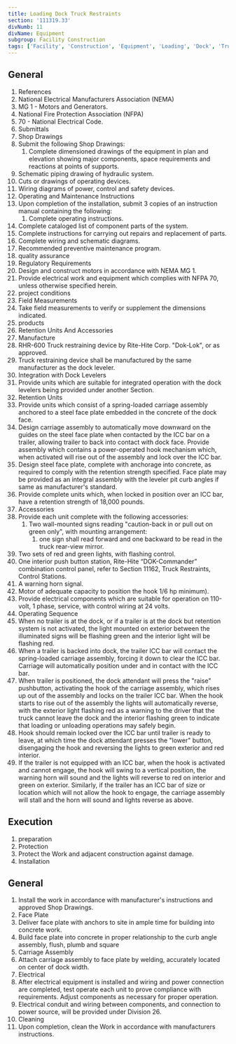 ```yaml
---
title: Loading Dock Truck Restraints
section: '111319.33'
divNumb: 11
divName: Equipment
subgroup: Facility Construction
tags: ['Facility', 'Construction', 'Equipment', 'Loading', 'Dock', 'Truck', 'Restraints']
---
```



## General

   1. References
   1. National Electrical Manufacturers Association (NEMA)
   1. MG 1 - Motors and Generators.
   1. National Fire Protection Association (NFPA)
   1. 70 - National Electrical Code.
   1. Submittals
   1. Shop Drawings
   1. Submit the following Shop Drawings:
      1. Complete dimensioned drawings of the equipment in plan and elevation showing major components, space requirements and reactions at points of supports.
   1. Schematic piping drawing of hydraulic system.
   1. Cuts or drawings of operating devices.
   1. Wiring diagrams of power, control and safety devices.
   1. Operating and Maintenance Instructions
   1. Upon completion of the installation, submit 3 copies of an instruction manual containing the following:
      1. Complete operating instructions.
   1. Complete cataloged list of component parts of the system.
   1. Complete instructions for carrying out repairs and replacement of parts.
   1. Complete wiring and schematic diagrams.
   1. Recommended preventive maintenance program.
   1. quality assurance
   1. Regulatory Requirements
   1. Design and construct motors in accordance with NEMA MG 1.
   1. Provide electrical work and equipment which complies with NFPA 70, unless otherwise specified herein.
   1. project conditions
   1. Field Measurements
   1. Take field measurements to verify or supplement the dimensions indicated.
   1. products
   1. Retention Units And Accessories
   1. Manufacture
   1. RHR-600 Truck restraining device by Rite-Hite Corp. "Dok-Lok", or as approved.
   1. Truck restraining device shall be manufactured by the same manufacturer as the dock leveler.
   1. Integration with Dock Levelers
   1. Provide units which are suitable for integrated operation with the dock levelers being provided under another Section.
   1. Retention Units
   1. Provide units which consist of a spring-loaded carriage assembly anchored to a steel face plate embedded in the concrete of the dock face.
   1. Design carriage assembly to automatically move downward on the guides on the steel face plate when contacted by the ICC bar on a trailer, allowing trailer to back into contact with dock face. Provide assembly which contains a power-operated hook mechanism which, when activated will rise out of the assembly and lock over the ICC bar.
   1. Design steel face plate, complete with anchorage into concrete, as required to comply with the retention strength specified. Face plate may be provided as an integral assembly with the leveler pit curb angles if same as manufacturer's standard.
   1. Provide complete units which, when locked in position over an ICC bar, have a retention strength of 18,000 pounds.
   1. Accessories
   1. Provide each unit complete with the following accessories:
      1. Two wall-mounted signs reading "caution-back in or pull out on green only", with mounting arrangement:
         1. one sign shall read forward and one backward to be read in the truck rear-view mirror.
   1. Two sets of red and green lights, with flashing control.
   1. One interior push button station, Rite-Hite “DOK-Commander” combination control panel, refer to Section 11162, Truck Restraints, Control Stations.
   1. A warning horn signal.
   1. Motor of adequate capacity to position the hook 1/6 hp minimum).
   1. Provide electrical components which are suitable for operation on 110-volt, 1 phase, service, with control wiring at 24 volts.
   1. Operating Sequence
   1. When no trailer is at the dock, or if a trailer is at the dock but retention system is not activated, the light mounted on exterior between the illuminated signs will be flashing green and the interior light will be flashing red.
   1. When a trailer is backed into dock, the trailer ICC bar will contact the spring-loaded carriage assembly, forcing it down to clear the ICC bar. Carriage will automatically position under and in contact with the ICC bar.
   1. When trailer is positioned, the dock attendant will press the "raise" pushbutton, activating the hook of the carriage assembly, which rises up out of the assembly and locks on the trailer ICC bar. When the hook starts to rise out of the assembly the lights will automatically reverse, with the exterior light flashing red as a warning to the driver that the truck cannot leave the dock and the interior flashing green to indicate that loading or unloading operations may safely begin.
   1. Hook should remain locked over the ICC bar until trailer is ready to leave, at which time the dock attendant presses the "lower" button, disengaging the hook and reversing the lights to green exterior and red interior.
   1. If the trailer is not equipped with an ICC bar, when the hook is activated and cannot engage, the hook will swing to a vertical position, the warning horn will sound and the lights will reverse to red on interior and green on exterior. Similarly, if the trailer has an ICC bar of size or location which will not allow the hook to engage, the carriage assembly will stall and the horn will sound and lights reverse as above.

## Execution

   1. preparation
   1. Protection
   1. Protect the Work and adjacent construction against damage.
   1. Installation

## General

   1. Install the work in accordance with manufacturer's instructions and approved Shop Drawings.
   1. Face Plate
   1. Deliver face plate with anchors to site in ample time for building into concrete work.
   1. Build face plate into concrete in proper relationship to the curb angle assembly, flush, plumb and square
   1. Carriage Assembly
   1. Attach carriage assembly to face plate by welding, accurately located on center of dock width.
   1. Electrical
   1. After electrical equipment is installed and wiring and power connection are completed, test operate each unit to prove compliance with requirements. Adjust components as necessary for proper operation.
   1. Electrical conduit and wiring between components, and connection to power source, will be provided under Division 26.
   1. Cleaning
   1. Upon completion, clean the Work in accordance with manufacturers instructions.


